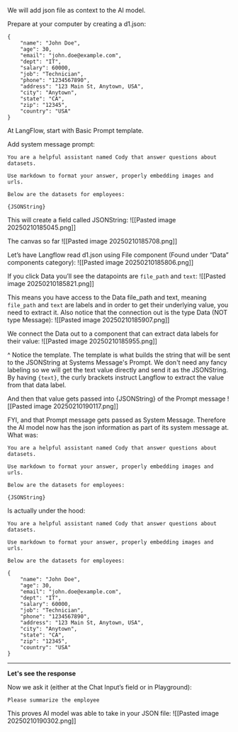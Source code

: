 We will add json file as context to the AI model.

Prepare at your computer by creating a d1.json:
```
{  
    "name": "John Doe",  
    "age": 30,  
    "email": "john.doe@example.com",  
    "dept": "IT",  
    "salary": 60000,  
    "job": "Technician",  
    "phone": "1234567890",  
    "address": "123 Main St, Anytown, USA",  
    "city": "Anytown",  
    "state": "CA",  
    "zip": "12345",  
    "country": "USA"  
}
```


At LangFlow, start with Basic Prompt template.

Add system message prompt:
```
You are a helpful assistant named Cody that answer questions about datasets.  
  
Use markdown to format your answer, properly embedding images and urls.  
  
Below are the datasets for employees:   
  
{JSONString}
```

This will create a field called JSONString:
![[Pasted image 20250210185045.png]]

The canvas so far
![[Pasted image 20250210185708.png]]

Let’s have Langflow read d1.json using File component (Found under “Data” components category):
![[Pasted image 20250210185806.png]]

If you click Data you’ll see the datapoints are `file_path` and `text`:
![[Pasted image 20250210185821.png]]

This means you have access to the Data file_path and text, meaning `file_path` and `text` are labels and in order to get their underlying value, you need to extract it. Also notice that the connection out is the type Data (NOT type Message):
![[Pasted image 20250210185907.png]]

We connect the Data out to a component that can extract data labels for their value:
![[Pasted image 20250210185955.png]]

^ Notice the template. The template is what builds the string that will be sent to the JSONString at Systems Message's Prompt. We don't need any fancy labeling so we will get the text value directly and send it as the JSONString. By having `{text}`, the curly brackets instruct Langflow to extract the value from that data label.

And then that value gets passed into {JSONString} of the Prompt message
![[Pasted image 20250210190117.png]]

FYI, and that Prompt message gets passed as System Message. Therefore the AI model now has the json information as part of its system message at.
What was:
```
You are a helpful assistant named Cody that answer questions about datasets.  
  
Use markdown to format your answer, properly embedding images and urls.  
  
Below are the datasets for employees:   
  
{JSONString}
```

Is actually under the hood:
```
You are a helpful assistant named Cody that answer questions about datasets.  
  
Use markdown to format your answer, properly embedding images and urls.  
  
Below are the datasets for employees: 

{  
    "name": "John Doe",  
    "age": 30,  
    "email": "john.doe@example.com",  
    "dept": "IT",  
    "salary": 60000,  
    "job": "Technician",  
    "phone": "1234567890",  
    "address": "123 Main St, Anytown, USA",  
    "city": "Anytown",  
    "state": "CA",  
    "zip": "12345",  
    "country": "USA"  
}
```

---

**Let's see the response**

Now we ask it (either at the Chat Input’s field or in Playground):
```
Please summarize the employee
```

This proves AI model was able to take in your JSON file:
![[Pasted image 20250210190302.png]]